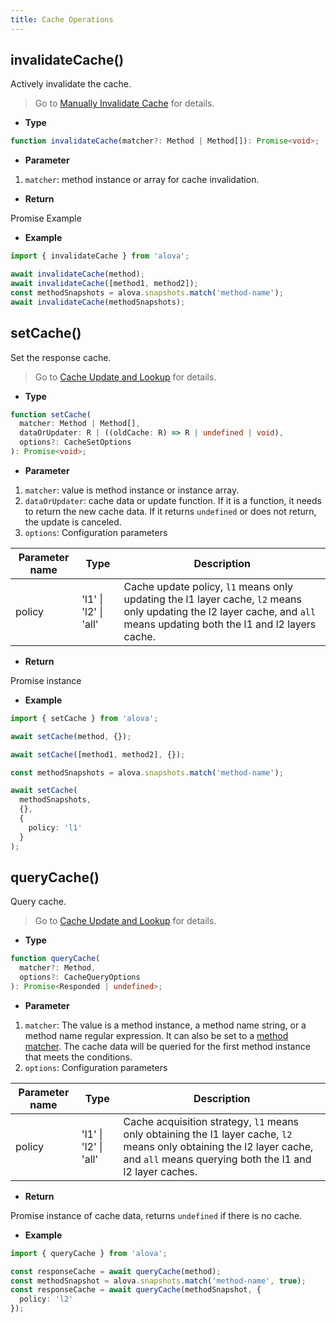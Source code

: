 ```yaml
---
title: Cache Operations
---
```


## invalidateCache()

Actively invalidate the cache.

> Go to [Manually Invalidate Cache](/tutorial/cache/manually-invalidate) for details.

- **Type**

```ts
function invalidateCache(matcher?: Method | Method[]): Promise<void>;
```

- **Parameter**

1. `matcher`: method instance or array for cache invalidation.

- **Return**

Promise Example

- **Example**

```ts
import { invalidateCache } from 'alova';

await invalidateCache(method);
await invalidateCache([method1, method2]);
const methodSnapshots = alova.snapshots.match('method-name');
await invalidateCache(methodSnapshots);
```

## setCache()

Set the response cache.

> Go to [Cache Update and Lookup](/tutorial/cache/set-and-query) for details.

- **Type**

```ts
function setCache(
  matcher: Method | Method[],
  dataOrUpdater: R | ((oldCache: R) => R | undefined | void),
  options?: CacheSetOptions
): Promise<void>;
```

- **Parameter**

1. `matcher`: value is method instance or instance array.
2. `dataOrUpdater`: cache data or update function. If it is a function, it needs to return the new cache data. If it returns `undefined` or does not return, the update is canceled.
3. `options`: Configuration parameters

| Parameter name | Type                  | Description                                                                                                                                                              |
| -------------- | --------------------- | ------------------------------------------------------------------------------------------------------------------------------------------------------------------------ |
| policy         | 'l1' \| 'l2' \| 'all' | Cache update policy, `l1` means only updating the l1 layer cache, `l2` means only updating the l2 layer cache, and `all` means updating both the l1 and l2 layers cache. |

- **Return**

Promise instance

- **Example**

```ts
import { setCache } from 'alova';

await setCache(method, {});

await setCache([method1, method2], {});

const methodSnapshots = alova.snapshots.match('method-name');

await setCache(
  methodSnapshots,
  {},
  {
    policy: 'l1'
  }
);
```

## queryCache()

Query cache.

> Go to [Cache Update and Lookup](/tutorial/cache/set-and-query) for details.

- **Type**

```ts
function queryCache(
  matcher?: Method,
  options?: CacheQueryOptions
): Promise<Responded | undefined>;
```

- **Parameter**

1. `matcher`: The value is a method instance, a method name string, or a method name regular expression. It can also be set to a [method matcher](/tutorial/client/in-depth/method-matcher). The cache data will be queried for the first method instance that meets the conditions.
2. `options`: Configuration parameters

| Parameter name | Type                  | Description                                                                                                                                                                       |
| -------------- | --------------------- | --------------------------------------------------------------------------------------------------------------------------------------------------------------------------------- |
| policy         | 'l1' \| 'l2' \| 'all' | Cache acquisition strategy, `l1` means only obtaining the l1 layer cache, `l2` means only obtaining the l2 layer cache, and `all` means querying both the l1 and l2 layer caches. |

- **Return**

Promise instance of cache data, returns `undefined` if there is no cache.

- **Example**

```ts
import { queryCache } from 'alova';

const responseCache = await queryCache(method);
const methodSnapshot = alova.snapshots.match('method-name', true);
const responseCache = await queryCache(methodSnapshot, {
  policy: 'l2'
});
```
